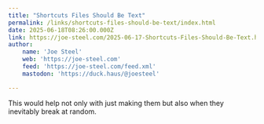 ```yaml
---
title: "Shortcuts Files Should Be Text"
permalink: /links/shortcuts-files-should-be-text/index.html
date: 2025-06-18T08:26:00.000Z
link: https://joe-steel.com/2025-06-17-Shortcuts-Files-Should-Be-Text.html
author:
    name: 'Joe Steel'
    web: 'https://joe-steel.com'
    feed: 'https://joe-steel.com/feed.xml'
    mastodon: 'https://duck.haus/@joesteel'

---
```


This would help not only with just making them but also when they inevitably break at random.
